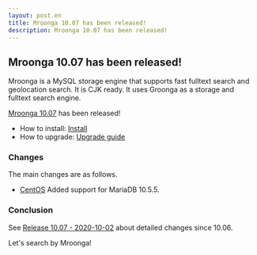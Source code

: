 ```yaml
---
layout: post.en
title: Mroonga 10.07 has been released!
description: Mroonga 10.07 has been released!
---
```


## Mroonga 10.07 has been released!

Mroonga is a MySQL storage engine that supports fast fulltext search
and geolocation search. It is CJK ready. It uses Groonga as a storage
and fulltext search engine.

[Mroonga 10.07](/docs/news.html#release-10-07) has been released!

* How to install: [Install](/docs/install.html)
* How to upgrade: [Upgrade guide](/docs/upgrade.html)

### Changes

The main changes are as follows.

* [CentOS](/docs/install/centos) Added support for MariaDB 10.5.5.

### Conclusion

See [Release 10.07 - 2020-10-02](/docs/news.html#release-10-07) about detailed changes since 10.06.

Let's search by Mroonga!
